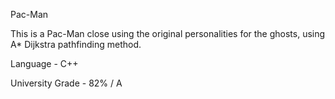 Pac-Man

This is a Pac-Man close using the original personalities for the ghosts, using A* Dijkstra pathfinding method.

Language - C++

University Grade - 82% / A

